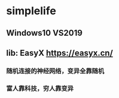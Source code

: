 # simplelife

## Windows10 VS2019
## lib: EasyX <b>https://easyx.cn/</b>

### 随机连接的神经网络，变异全靠随机

### 富人靠科技，穷人靠变异




